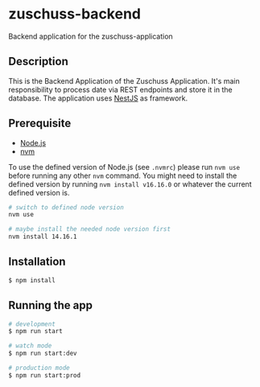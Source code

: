 
# zuschuss-backend
Backend application for the zuschuss-application 

## Description

This is the Backend Application of the Zuschuss Application. It's main responsibility to process date via REST endpoints and store it in the database. The application uses [NestJS](https://github.com/nestjs/nest) as framework.

## Prerequisite

* [Node.js](https://nodejs.org/en/)
* [nvm](https://github.com/nvm-sh/nvm)

To use the defined version of Node.js (see `.nvmrc`) please run `nvm use` before running any other `nvm` command. You might need to install the defined version by running `nvm install v16.16.0` or whatever the current defined version is.

```bash
# switch to defined node version
nvm use

# maybe install the needed node version first
nvm install 14.16.1
```

## Installation

```bash
$ npm install
```

## Running the app

```bash
# development
$ npm run start

# watch mode
$ npm run start:dev

# production mode
$ npm run start:prod
```
